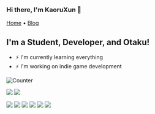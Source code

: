 ### Hi there, I'm KaoruXun 👋

[Home](https://github.com/cstom4994) •
[Blog](https://cstom4994.github.io)

## I'm a Student, Developer, and Otaku!

- :zap: I'm currently learning everything
- :zap: I'm working on indie game development


![Counter](https://count.getloli.com/get/@cstom4994?theme=rule34)

![](https://img.shields.io/badge/Windows-10-2376bc?style=flat-square&logo=windows&logoColor=ffffff)
![](https://img.shields.io/badge/IDE-Visual%20Studio%20Code-blue?style=flat-square&logo=visual-studio-code&logoColor=ffffff)


![](https://img.shields.io/badge/-Git-f05032?style=flat-square&logo=git&logoColor=white)
![](https://img.shields.io/badge/-JavaScript-f7e018?style=flat-square&logo=javascript&logoColor=white)
![](https://img.shields.io/badge/-Unity-696969?style=flat-square&logo=unity&logoColor=white)
![](https://img.shields.io/badge/-C++-1E90FF?style=flat-square&logo=c%2B%2B&logoColor=white)
![](https://img.shields.io/badge/-Python-3776AB?style=flat-square&logo=python&logoColor=white)
![](https://img.shields.io/badge/-Lua-2C2D72?style=flat-square&logo=lua&logoColor=white)

